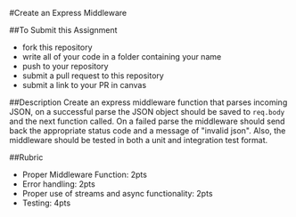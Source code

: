 #Create an Express Middleware

##To Submit this Assignment
  * fork this repository
  * write all of your code in a folder containing your name
  * push to your repository
  * submit a pull request to this repository
  * submit a link to your PR in canvas

##Description
Create an express middleware function that parses incoming JSON, 
on a successful parse the JSON object should be saved to `req.body`
and the next function called. On a failed parse the middleware should
send back the appropriate status code and a message of "invalid json".
Also, the middleware should be tested in both a unit and integration test
format.

##Rubric
  * Proper Middleware Function: 2pts
  * Error handling: 2pts
  * Proper use of streams and async functionality: 2pts
  * Testing: 4pts
